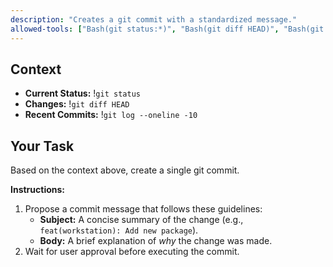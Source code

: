 ```yaml
---
description: "Creates a git commit with a standardized message."
allowed-tools: ["Bash(git status:*)", "Bash(git diff HEAD)", "Bash(git log --oneline -10)", "Bash(git commit:*)"]
---
```


## Context

-   **Current Status:**
    !`git status`
-   **Changes:**
    !`git diff HEAD`
-   **Recent Commits:**
    !`git log --oneline -10`

## Your Task

Based on the context above, create a single git commit.

**Instructions:**

1.  Propose a commit message that follows these guidelines:
    *   **Subject:** A concise summary of the change (e.g., `feat(workstation): Add new package`).
    *   **Body:** A brief explanation of *why* the change was made.
2.  Wait for user approval before executing the commit.
